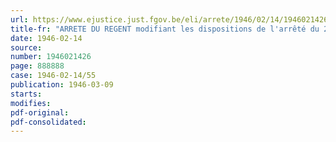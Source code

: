 ```yaml
---
url: https://www.ejustice.just.fgov.be/eli/arrete/1946/02/14/1946021426/justel
title-fr: "ARRETE DU REGENT modifiant les dispositions de l'arrêté du 26 mai 1945 en ce qui concerne l'assiette et la composition des commissions des pensions de réparation"
date: 1946-02-14
source:
number: 1946021426
page: 888888
case: 1946-02-14/55
publication: 1946-03-09
starts:
modifies:
pdf-original:
pdf-consolidated:
---
```


